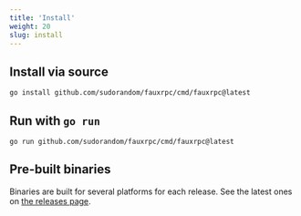 ```yaml
---
title: 'Install'
weight: 20
slug: install
---
```


## Install via source
```
go install github.com/sudorandom/fauxrpc/cmd/fauxrpc@latest
```

## Run with `go run`
```
go run github.com/sudorandom/fauxrpc/cmd/fauxrpc@latest
```

## Pre-built binaries
Binaries are built for several platforms for each release. See the latest ones on [the releases page](https://github.com/sudorandom/fauxrpc/releases/latest).
